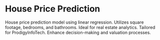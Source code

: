 # House Price Prediction
House price prediction model using linear regression. Utilizes square footage, bedrooms, and bathrooms. Ideal for real estate analytics. Tailored for ProdigyInfoTech. Enhance decision-making and valuation processes.
